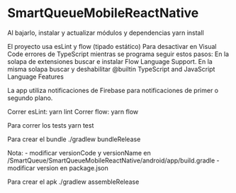 # SmartQueueMobileReactNative

Al bajarlo, instalar y actualizar módulos y dependencias
yarn install

El proyecto usa esLint y flow (tipado estático)
Para desactivar en Visual Code errores de TypeScript mientras se programa seguir estos pasos:
En la solapa de extensiones buscar e instalar Flow Language Support.
En la misma solapa buscar y deshabilitar @builtin TypeScript and JavaScript Language Features

La app utiliza notificaciones de Firebase para notificaciones de primer o segundo plano.

Correr esLint: yarn lint
Correr flow: yarn flow

Para correr los tests
yarn test

Para crear el bundle
./gradlew bundleRelease

Nota:   - modificar versionCode y versionName en /SmartQueue/SmartQueueMobileReactNative/android/app/build.gradle
        - modificar version en package.json

Para crear el apk
./gradlew assembleRelease